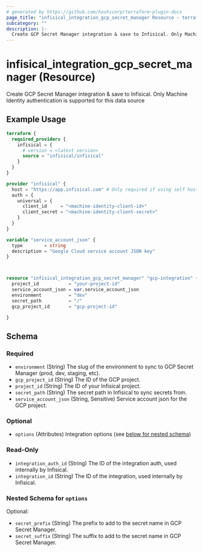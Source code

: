 ```yaml
---
# generated by https://github.com/hashicorp/terraform-plugin-docs
page_title: "infisical_integration_gcp_secret_manager Resource - terraform-provider-infisical"
subcategory: ""
description: |-
  Create GCP Secret Manager integration & save to Infisical. Only Machine Identity authentication is supported for this data source
---
```


# infisical_integration_gcp_secret_manager (Resource)

Create GCP Secret Manager integration & save to Infisical. Only Machine Identity authentication is supported for this data source

## Example Usage

```terraform
terraform {
  required_providers {
    infisical = {
      # version = <latest version>
      source = "infisical/infisical"
    }
  }
}

provider "infisical" {
  host = "https://app.infisical.com" # Only required if using self hosted instance of Infisical, default is https://app.infisical.com
  auth = {
    universal = {
      client_id     = "<machine-identity-client-id>"
      client_secret = "<machine-identity-client-secret>"
    }
  }
}

variable "service_account_json" {
  type        = string
  description = "Google Cloud service account JSON key"
}



resource "infisical_integration_gcp_secret_manager" "gcp-integration" {
  project_id           = "your-project-id"
  service_account_json = var.service_account_json
  environment          = "dev"
  secret_path          = "/"
  gcp_project_id       = "gcp-project-id"

}
```

<!-- schema generated by tfplugindocs -->
## Schema

### Required

- `environment` (String) The slug of the environment to sync to GCP Secret Manager (prod, dev, staging, etc).
- `gcp_project_id` (String) The ID of the GCP project.
- `project_id` (String) The ID of your Infisical project.
- `secret_path` (String) The secret path in Infisical to sync secrets from.
- `service_account_json` (String, Sensitive) Service account json for the GCP project.

### Optional

- `options` (Attributes) Integration options (see [below for nested schema](#nestedatt--options))

### Read-Only

- `integration_auth_id` (String) The ID of the integration auth, used internally by Infisical.
- `integration_id` (String) The ID of the integration, used internally by Infisical.

<a id="nestedatt--options"></a>
### Nested Schema for `options`

Optional:

- `secret_prefix` (String) The prefix to add to the secret name in GCP Secret Manager.
- `secret_suffix` (String) The suffix to add to the secret name in GCP Secret Manager.

